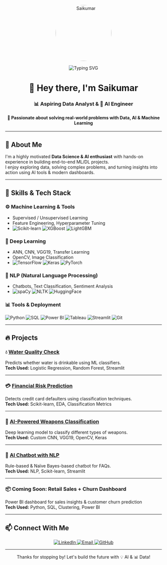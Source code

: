 <!-- Profile Picture -->
<p align="center">
  <img src="https://github.com/ysaikumar21/ysaikumar21/blob/main/profile%20Git.png" alt="Saikumar" width="180" style="border-radius: 50%;" />
</p>

<!-- Typing Heading -->
<p align="center">
  <img src="https://readme-typing-svg.demolab.com?font=Fira+Code&pause=1000&color=3DDC84&center=true&vCenter=true&width=435&lines=Data+Science+Enthusiast;AI+Project+Builder;Open+to+Work+%F0%9F%9A%80" alt="Typing SVG" />
</p>

<!-- Welcome Heading -->
<h1 align="center">👋 Hey there, I'm <strong>Saikumar</strong></h1>
<h3 align="center">📊 Aspiring Data Analyst & 🤖 AI Engineer</h3>
<h4 align="center">🚀 Passionate about solving real-world problems with <strong>Data, AI & Machine Learning</strong></h4>

---

## 🧠 About Me

I'm a highly motivated **Data Science & AI enthusiast** with hands-on experience in building end-to-end ML/DL projects.  
I enjoy exploring data, solving complex problems, and turning insights into action using AI tools & modern dashboards.

---

## 🚀 Skills & Tech Stack

### ⚙️ Machine Learning & Tools  
- Supervised / Unsupervised Learning  
- Feature Engineering, Hyperparameter Tuning  
- ![Scikit-learn](https://img.shields.io/badge/Scikit--Learn-F7931E?logo=scikit-learn&logoColor=white&style=for-the-badge)
![XGBoost](https://img.shields.io/badge/XGBoost-EC3237?logo=xgboost&logoColor=white&style=for-the-badge)
![LightGBM](https://img.shields.io/badge/LightGBM-2C8EBB?style=for-the-badge&logo=lightgbm&logoColor=white)

### 🤖 Deep Learning  
- ANN, CNN, VGG19, Transfer Learning  
- OpenCV, Image Classification  
- ![TensorFlow](https://img.shields.io/badge/TensorFlow-FF6F00?logo=tensorflow&logoColor=white&style=for-the-badge)
![Keras](https://img.shields.io/badge/Keras-D00000?logo=keras&logoColor=white&style=for-the-badge)
![PyTorch](https://img.shields.io/badge/PyTorch-EE4C2C?logo=pytorch&logoColor=white&style=for-the-badge)

### 🧠 NLP (Natural Language Processing)  
- Chatbots, Text Classification, Sentiment Analysis  
- ![spaCy](https://img.shields.io/badge/spaCy-09A3D5?style=for-the-badge&logo=spacy&logoColor=white)
![NLTK](https://img.shields.io/badge/NLTK-3F7EBD?style=for-the-badge&logo=nltk&logoColor=white)
![HuggingFace](https://img.shields.io/badge/HuggingFace-FFD21F?logo=huggingface&logoColor=black&style=for-the-badge)

### 📊 Tools & Deployment  
![Python](https://img.shields.io/badge/Python-3776AB?logo=python&logoColor=white&style=for-the-badge)
![SQL](https://img.shields.io/badge/SQL-025E8C?logo=sqlite&logoColor=white&style=for-the-badge)
![Power BI](https://img.shields.io/badge/Power%20BI-F2C811?logo=powerbi&logoColor=black&style=for-the-badge)
![Tableau](https://img.shields.io/badge/Tableau-E97627?logo=tableau&logoColor=white&style=for-the-badge)
![Streamlit](https://img.shields.io/badge/Streamlit-FF4B4B?logo=streamlit&logoColor=white&style=for-the-badge)
![Git](https://img.shields.io/badge/Git-F05032?logo=git&logoColor=white&style=for-the-badge)

---

## 🔥 Projects

### 💧 [Water Quality Check](https://water-quality-check-index-7.streamlit.app/)  
Predicts whether water is drinkable using ML classifiers.  
**Tech Used:** Logistic Regression, Random Forest, Streamlit  

---

### 💳 [Financial Risk Prediction](https://financial-risk-prediction-credit-card-default-classification.streamlit.app/)  
Detects credit card defaulters using classification techniques.  
**Tech Used:** Scikit-learn, EDA, Classification Metrics  

---

### 🔫 [AI-Powered Weapons Classification](https://ai-powered-weapons-classification-with-custom-cnn-vgg19-hmfjcf.streamlit.app/)  
Deep learning model to classify different types of weapons.  
**Tech Used:** Custom CNN, VGG19, OpenCV, Keras  

---

### 🤖 [AI Chatbot with NLP](https://ai-chatbot-app-saikumar.streamlit.app/)  
Rule-based & Naïve Bayes-based chatbot for FAQs.  
**Tech Used:** NLP, Scikit-learn, Streamlit  

---

### 📦 Coming Soon: Retail Sales + Churn Dashboard  
Power BI dashboard for sales insights & customer churn prediction  
**Tech Used:** Python, SQL, Clustering, Power BI

---

## 📫 Connect With Me

<p align="center">
  <a href="https://www.linkedin.com/in/saikumar-y-853666317/" target="_blank">
    <img alt="LinkedIn" src="https://img.shields.io/badge/LinkedIn-blue?logo=linkedin&style=for-the-badge&logoColor=white">
  </a>
  <a href="mailto:saikumar76y@gmail.com">
    <img alt="Email" src="https://img.shields.io/badge/Gmail-D14836?logo=gmail&logoColor=white&style=for-the-badge">
  </a>
  <a href="https://github.com/ysaikumar21/saikumar21" target="_blank">
    <img alt="GitHub" src="https://img.shields.io/badge/GitHub-100000?logo=github&logoColor=white&style=for-the-badge">
  </a>
</p>

---

<p align="center">Thanks for stopping by! Let's build the future with 💡 AI & 📊 Data!</p>
